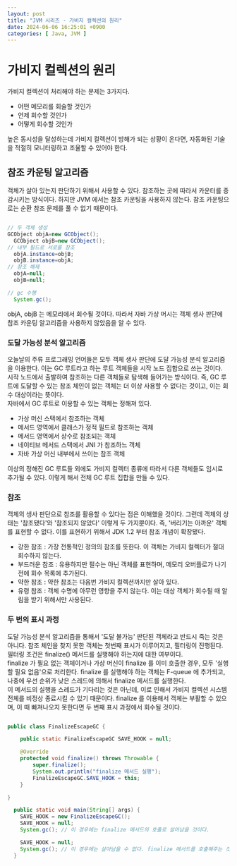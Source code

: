 ```yaml
---
layout: post
title: "JVM 시리즈 - 가비지 컬렉션의 원리"
date: 2024-06-06 16:25:01 +0900
categories: [ Java, JVM ]
---
```


# 가비지 컬렉션의 원리

가비지 컬렉션이 처리해야 하는 문제는 3가지다.

- 어떤 메모리를 회술할 것인가
- 언제 회수할 것인가
- 어떻게 회수할 것인가

높은 동시성을 달성하는데 가비지 컬렉션이 방해가 되는 상황이 온다면, 자동화된 기술을 적절히 모니터링하고 조율할 수 있어야 한다.

## 참조 카운팅 알고리즘

객체가 살아 있는지 판단하기 위해서 사용할 수 있다. 참조하는 곳에 따라서 카운터를 증감시키는 방식이다. 하지만 JVM 에서는 참조 카운팅을 사용하지 않는다. 참조 카운팅으로는
순환 참조 문제를 풀 수 없기 때문이다.

```java

// 두 객체 생성
GCObject objA=new GCObject();
  GCObject objB=new GCObject();
// 내부 필드로 서로를 참조
  objA.instance=objB;
  objB.instance=objA;
// 참조 해제
  objA=null;
  objB=null;

// gc 수행
  System.gc();

```

objA, objB 는 메모리에서 회수될 것이다. 따라서 자바 가상 머시는 객체 생사 판단에 참조 카운팅 알고리즘을 사용하지 않았음을 알 수 있다.

### 도달 가능성 분석 알고리즘

오늘날의 주류 프로그래밍 언어들은 모두 객체 생사 판단에 도달 가능성 분석 알고리즘을 이용한다. 이는 GC 루트라고 하는 루트 객체들을 시작 노드 집합으로 쓰는 것이다. 시작
노드에서 출발하여 참조하는 다른 객체들로 탐색해 들어가는 방식이다. 즉, GC 루트에 도달할 수 있는 참조 체인이 없는 객체는 더 이상 사용할 수 없다는 것이고, 이는 회수
대상이라는 뜻이다.
<br><span>
자바에서 GC 루트로 이용할 수 있는 객체는 정해져 있다.

- 가상 머신 스택에서 참조하는 객체
- 메서드 영역에서 클래스가 정적 필드로 참조하는 객체
- 메서드 영역에서 상수로 참조되는 객체
- 네이티브 메서드 스택에서 JNI 가 참조하느 객체
- 자바 가상 머신 내부에서 쓰이는 참조 객체

이상의 정해진 GC 루트들 외에도 가비지 컬렉터 종류에 따라서 다른 객체들도 임시로 추가될 수 있다. 이렇게 해서 전체 GC 루트 집합을 만들 수 있다.

### 참조

객체의 생사 판단으로 참조를 활용할 수 있다는 점은 이해했을 것이다. 그런데 객체의 상태는 '참조됐다'와 '참조되지 않았다' 이렇게 두 가지뿐이다. 즉, '버리기는 아까운' 객체를
표현할 수 없다. 이를 표현하기 위해서 JDK 1.2 부터 참조 개념이 확장됐다.

- 강한 참조 : 가장 전통적인 정의의 참조를 뜻한다. 이 객체는 가비지 컬렉터가 절대 회수하지 않는다.
- 부드러운 참조 : 유용하지만 필수는 아닌 객체를 표현하며, 메모리 오버플로가 나기 전에 회수 목록에 추가된다.
- 약한 참조 : 약한 참조는 다음번 가비지 컬렉션까지만 살아 있다.
- 유령 참조 : 객체 수명에 아무런 영향을 주지 않는다. 이는 대상 객체가 회수될 때 알림을 받기 위해서만 사용된다.

### 두 번의 표시 과정

도달 가능성 분석 알고리즘을 통해서 '도달 불가능' 판단된 객체라고 반드시 죽는 것은 아니다. 참조 체인을 찾지 못한 객체는 첫번째 표시가 이루어지고, 필터링이 진행된다. 필터링
조건은 finalize() 메서드를 실행해야 하는지에 대한 여부이다.
<br><span>
finalize 가 필요 없는 객체이거나 가상 머신이 finalize 를 이미 호출한 경우, 모두 '실행할 필요 없음'으로 처리한다. finalize 를 실행해야 하는 객체는 F-queue 에 추가되고, 나중에 우선 순위가 낮은 스레드에 의해서 finalize 메서드를 실행한다.
<br><span>
이 메서드의 실행을 스레드가 기다리는 것은 아닌데, 이로 인해서 가비지 컬렉션 시스템 전체를 비정상 종료시킬 수 있기 때문이다. finalize 를 이용해서 객체는 부활할 수 있으며, 이 때 빠져나오지 못한다면 두 번째 표시 과정에서 회수될 것이다.

```java

public class FinalizeEscapeGC {

    public static FinalizeEscapeGC SAVE_HOOK = null;

    @Override
    protected void finalize() throws Throwable {
        super.finalize();
        System.out.println("finalize 메서드 실행");
        FinalizeEscapeGC.SAVE_HOOK = this;
    }

}

  public static void main(String[] args) {
    SAVE_HOOK = new FinalizeEscapeGC();
    SAVE_HOOK = null;
    System.gc(); // 이 경우에는 finalize 메서드의 호출로 살아남을 것이다.

    SAVE_HOOK = null;
    System.gc(); // 이 경우에는 살아남을 수 없다. finalize 메서드를 호출해주는 것은 한번 뿐이다.
  }

```
